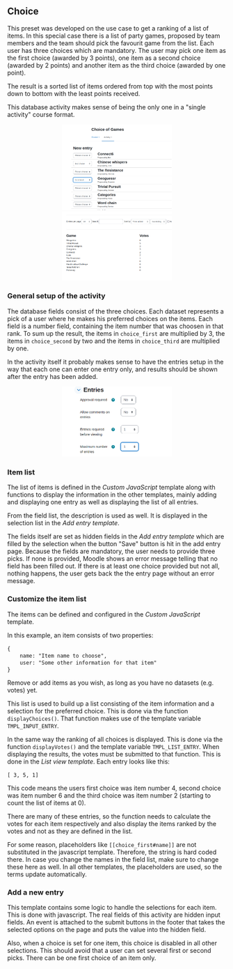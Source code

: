## Choice

This preset was developed on the use case to get a ranking of a list of items.
In this special case there is a list of party games, proposed by team members and
the team should pick the favourit game from the list. Each user has three choices
which are mandatory. The user may pick one item as the first choice (awarded by
3 points), one item as a second choice (awarded by 2 points) and another item as
the third choice (awarded by one point).

The result is a sorted list of items ordered from top with the most points down
to bottom with the least points received.

This database activity makes sense of being the only one in a "single activity"
course format.

<div style="margin: 0 25%">

![Screenshot pick a choice](choose_item.png)
![Screenshot list result](choice_votes.png)

</div>

### General setup of the activity

The database fields consist of the three choices. Each dataset represents a pick
of a user where he makes his preferred choices on the items. Each field is a
number field, containing the item number that was choosen in that rank. To sum
up the result, the items in `choice_first` are multiplied by 3, the items in
`choice_second` by two and the items in `choice_third` are multiplied by one.

In the activity itself it probably makes sense to have the entries setup in the
way that each one can enter one entry only, and results should be shown after
the entry has been added.

<div style="margin: 0 25%">

![Screenshot Entries](entries_setting.png)

</div>

### Item list

The list of items is defined in the *Custom JavaScript* template along with
functions to display the information in the other templates, mainly adding
and displaying one entry as well as displaying the list of all entries.

From the field list, the description is used as well. It is displayed in
the selection list in the *Add entry template*.

The fields itself are set as hidden fields in the *Add entry template* which
are filled by the selection when the button "Save" button is hit in the add
entry page. Because the fields are mandatory, the user needs to provide three
picks. If none is provided, Moodle shows an error message telling that no
field has been filled out. If there is at least one choice provided but not
all, nothing happens, the user gets back the the entry page without an error
message.

### Customize the item list

The items can be defined and configured in the *Custom JavaScript* template.

In this example, an item consists of two properties:
```
{
    name: "Item name to choose",
    user: "Some other information for that item"
}
```

Remove or add items as you wish, as long as you have no datasets (e.g. votes)
yet.

This list is used to build up a list consisting of the item information and
a selection for the preferred choice. This is done via the function
`displayChoices()`. That function makes use of the template variable
`TMPL_INPUT_ENTRY`.

In the same way the ranking of all choices is displayed. This is done via
the function `displayVotes()` and the template variable `TMPL_LIST_ENTRY`.
When displaying the results, the votes must be submitted to that function.
This is done in the *List view template*. Each entry looks like this:

```
[ 3, 5, 1]
```
This code means the users first choice was item number 4, second choice was
item number 6 and the third choice was item number 2 (starting to count the
list of items at 0).

There are many of these entries, so the function needs to calculate the votes
for each item respectively and also display the items ranked by the votes and
not as they are defined in the list.

For some reason, placeholders like `[[choice_first#name]]` are not substituted in the
javascript template. Therefore, the string is hard coded there. In case you change
the names in the field list, make sure to change these here as well. In all
other templates, the placeholders are used, so the terms update automatically.

### Add a new entry

This template contains some logic to handle the selections for each item. This
is done with javascript. The real fields of this activity are hidden input fields.
An event is attached to the submit buttons in the footer that takes the selected
options on the page and puts the value into the hidden field.

Also, when a choice is set for one item, this choice is disabled in all other
selections. This should avoid that a user can set several first or second picks.
There can be one first choice of an item only.